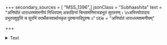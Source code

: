 +++
secondary_sources = [ "MSS_1396",]
jsonClass = "Subhaashita"
text = "अनिर्घातं धाराधरमशमनीयं निधिरपाम् अकाठिन्यं चिन्तामणिमजडभूतं सुरतरुम्।  \nअभित्त्वोपादाय प्रभुरपशुवृत्तिं च सुरभिं परार्थैकस्वार्थानकृत पुरुषानादिपुरुषः॥"
title = "अनिर्घातं धाराधरमशमनीयम्"

+++

<details><summary>Text</summary>

अनिर्घातं धाराधरमशमनीयं निधिरपाम् अकाठिन्यं चिन्तामणिमजडभूतं सुरतरुम्।  
अभित्त्वोपादाय प्रभुरपशुवृत्तिं च सुरभिं परार्थैकस्वार्थानकृत पुरुषानादिपुरुषः॥
</details>
